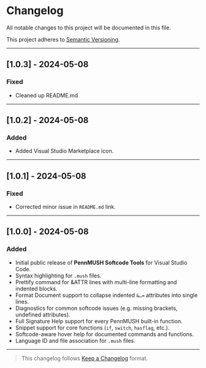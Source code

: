 # Changelog

All notable changes to this project will be documented in this file.

This project adheres to [Semantic Versioning](https://semver.org/).

---

## [1.0.3] - 2024-05-08
### Fixed
- Cleaned up README.md

---

## [1.0.2] - 2024-05-08
### Added
- Added Visual Studio Marketplace icon.

---

## [1.0.1] - 2024-05-08
### Fixed
- Corrected minor issue in `README.md` link.

---

## [1.0.0] - 2024-05-08
### Added
- Initial public release of **PennMUSH Softcode Tools** for Visual Studio Code.
- Syntax highlighting for `.mush` files.
- Prettify command for &ATTR lines with multi-line formatting and indented blocks.
- Format Document support to collapse indented `&…=` attributes into single lines.
- Diagnostics for common softcode issues (e.g. missing brackets, undefined attributes).
- Full Signature Help support for every PennMUSH built-in function.
- Snippet support for core functions (`if`, `switch`, `hasflag`, etc.).
- Softcode-aware hover help for documented commands and functions.
- Language ID and file association for `.mush` files.

---

> This changelog follows [Keep a Changelog](https://keepachangelog.com/en/1.0.0/) format.
